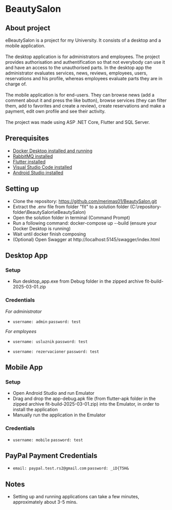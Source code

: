 # BeautySalon

## About project

eBeautySalon is a project for my University. It consists of a desktop and a mobile application. 
<br>
<br>
The desktop application is for administrators and employees. The project provides authorisation and authentification so that not everybody can use it and have an access to the unauthorised parts. In the desktop app the administrator evaluates services, news, reviews, employees, users, reservations and his profile, whereas employees evaluate parts they are in charge of.
<br>
<br>
The mobile application is for end-users. They can browse news (add a comment about it and press the like button), browse services (they can filter them, add to favorites and create a review), create reservations and make a payment, edit own profile and see their activity.
<br>
<br>
The project was made using ASP .NET Core, Flutter and SQL Server.

## Prerequisites

- [Docker Desktop installed and running](https://www.docker.com/products/docker-desktop/)
- [RabbitMQ installed](https://www.rabbitmq.com/docs/install-windows#installer)
- [Flutter installed](https://docs.flutter.dev/get-started/install/windows)
- [Visual Studio Code installed](https://code.visualstudio.com/download)
- [Android Studio installed](https://docs.flutter.dev/get-started/install/windows/mobile)

## Setting up 

- Clone the repository: https://github.com/merimas01/BeautySalon.git 
- Extract the .env file from folder "fit" to a solution folder (C:\repository-folder\BeautySalon\eBeautySalon)
- Open the solution folder in terminal (Command Prompt)
- Run a following command: docker-compose up --build (ensure your Docker Desktop is running)
- Wait until docker finish composing
- (Optional) Open Swagger at http://localhost:5145/swagger/index.html 

## Desktop App

### Setup

- Run desktop_app.exe from Debug folder in the zipped archive fit-build-2025-03-01.zip

### Credentials

*For administrator*

- `username: admin` `password: test`

*For employees*

- `username: usluznik` `password: test`

- `username: rezervacioner` `password: test`

## Mobile App

### Setup

- Open Android Studio and run Emulator
- Drag and drop the app-debug.apk file (from flutter-apk folder in the zipped archive fit-build-2025-03-01.zip) into the Emulator, in order to install the application
- Manually run the application in the Emulator

### Credentials

- `username: mobile` `password: test`

## PayPal Payment Credentials

- `email: paypal.test.rs2@gmail.com` `password: _iD{T5H&`

## Notes

- Setting up and running applications can take a few minutes, approximately about 3-5 mins.